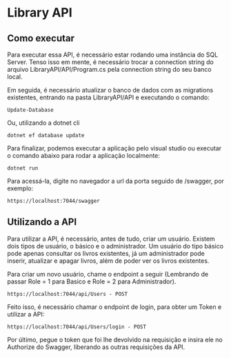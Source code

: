 # Library API

## Como executar
Para executar essa API, é necessário estar rodando uma instância do SQL Server. Tenso isso em mente, é necessário trocar a connection string do arquivo LibraryAPI/API/Program.cs pela connection string do seu banco local.

Em seguida, é necessário atualizar  o banco de dados com as migrations existentes, entrando na pasta LibraryAPI/API e executando o comando:

```
Update-Database
```

Ou, utilizando a dotnet cli

```
dotnet ef database update
```

Para finalizar, podemos executar a aplicação pelo visual studio ou executar o comando abaixo para rodar a aplicação localmente:

```
dotnet run
```

Para acessá-la, digite no navegador a url da porta seguido de /swagger, por exemplo:

```
https://localhost:7044/swagger
```

## Utilizando a API
Para utilizar a API, é necessário, antes de tudo, criar um usuário. Existem dois tipos de usuário, o básico e o administrador. Um usuário do tipo básico pode apenas consultar os livros existentes, já um administrador pode inserir, atualizar e apagar livros, além de poder ver os livros existentes.

Para criar um novo usuário, chame o endpoint a seguir (Lembrando de passar Role = 1 para Basico e Role = 2 para Administrador).

```
https://localhost:7044/api/Users - POST
```

Feito isso, é necessário chamar o endpoint de login, para obter um Token e utilizar a API:

```
https://localhost:7044/api/Users/login - POST
```

Por último, pegue o token que foi lhe devolvido na requisição e insira ele no Authorize do Swagger, liberando as outras requisições da API.